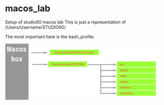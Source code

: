 # macos_lab

Setup of studio60 macos lab
This is just a representation of /Users/Username/STUDIO60/

The most important here is the bash_profile.

![macos_lab](macos_lab.png)